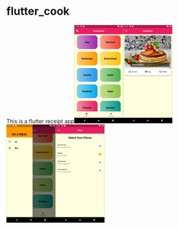 # flutter_cook
This is a flutter receipt app<img src="show_pics\1.png" alt="1" style="zoom:25%;" /><img src="show_pics\2.png" alt="1" style="zoom:25%;" /><img src="show_pics\3.png" alt="1" style="zoom:25%;" /><img src="show_pics\4.png" alt="1" style="zoom:25%;" />

